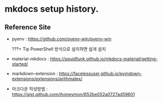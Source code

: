 # mkdocs setup history.



## Reference Site

* pyenv : https://github.com/pyenv-win/pyenv-win
    
    ???+ Tip
        PowerShell 방식으로 설치하면 쉽게 설치

* material-mkdocs : https://squidfunk.github.io/mkdocs-material/getting-started/
* markdown-extension : https://facelessuser.github.io/pymdown-extensions/extensions/arithmatex/
* 마크다운 작성방법 : https://gist.github.com/ihoneymon/652be052a0727ad59601




    
 
